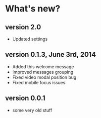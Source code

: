 What's new?
===========




version 2.0
-----------

* Updated settings


version 0.1.3, June 3rd, 2014
-----------------------------

* Added this welcome message
* Improved messages grouping
* Fixed video modal position bug
* Fixed mobile focus issues


version 0.0.1
-------------

* some very old stuff